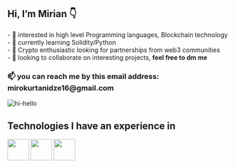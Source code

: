 <h2> Hi, I’m Mirian 👇</h2>
- 👀 interested in high level Programming languages, Blockchain technology <br>
- 🌱 currently learning Solidity/Python <br>
- 🚀 Crypto enthusiastic looking for partnerships from web3 communities <br>
- 💞️ looking to collaborate on interesting projects, <b> feel free to dm me </b> <br>
<h3>📫 you can reach me  by this email address: mirokurtanidze16@gmail.com </h3>

![hi-hello](https://user-images.githubusercontent.com/68108917/170674086-56358049-3a22-4b5b-8ef1-aacae010fc6d.gif)

<b><h2>Technologies I have an experience in</h2></b>
<img src="https://i.ibb.co/1mrkRnG/flat-750x-075-f-pad-750x1000-f8f8f8.jpg" width="48">
<img src="https://i.ibb.co/1mrkRnG/flat-750x-075-f-pad-750x1000-f8f8f8.jpg" width="48">
<img src="https://i.ibb.co/1mrkRnG/flat-750x-075-f-pad-750x1000-f8f8f8.jpg" width="48">
